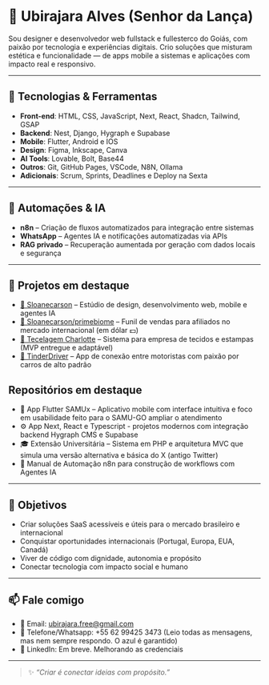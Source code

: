 # 👋 Ubirajara Alves (Senhor da Lança)

Sou designer e desenvolvedor web fullstack e fullesterco do Goiás, com paixão por tecnologia e experiências digitais. Crio soluções que misturam estética e funcionalidade — de apps mobile a sistemas e aplicações com impacto real e responsivo.

---

## 🚀 Tecnologias & Ferramentas

- **Front-end**: HTML, CSS, JavaScript, Next, React, Shadcn, Tailwind, GSAP
- **Backend**: Nest, Django, Hygraph e Supabase
- **Mobile**: Flutter, Android e IOS
- **Design**: Figma, Inkscape, Canva
- **AI Tools**: Lovable, Bolt, Base44
- **Outros**: Git, GitHub Pages, VSCode, N8N, Ollama
- **Adicionais**: Scrum, Sprints, Deadlines e Deploy na Sexta

---

## 🤖 Automações & IA

- **n8n** – Criação de fluxos automatizados para integração entre sistemas
- **WhatsApp** – Agentes IA e notificações automatizadas via APIs
- **RAG privado** – Recuperação aumentada por geração com dados locais e segurança

---

## 💼 Projetos em destaque

- [🌿 Sloanecarson](https://sloanecarson.com) – Estúdio de design, desenvolvimento web, mobile e agentes IA
- [🌿 Sloanecarson/primebiome](https://sloanecarson.com/primebiome) – Funil de vendas para afiliados no mercado internacional (em dólar 💵)
- [🧵 Tecelagem Charlotte](https://tecelagem-charlotte.vercel.app) – Sistema para empresa de tecidos e estampas (MVP entregue e adaptável)
- [🚗 TinderDriver](https://tinderdriver-wendel.vercel.app) – App de conexão entre motoristas com paixão por carros de alto padrão

## Repositórios em destaque

- 📱 App Flutter SAMUx – Aplicativo mobile com interface intuitiva e foco em usabilidade feito para o SAMU-GO ampliar o atendimento 
- ⚙️ App Next, React e Typescript - projetos modernos com integração backend Hygraph CMS e Supabase
- 🎓 Extensão Universitária – Sistema em PHP e arquitetura MVC que simula uma versão alternativa e básica do X (antigo Twitter)
- 🧠 Manual de Automação n8n para construção de workflows com Agentes IA

---

## 🎯 Objetivos

- Criar soluções SaaS acessíveis e úteis para o mercado brasileiro e internacional
- Conquistar oportunidades internacionais (Portugal, Europa, EUA, Canadá)
- Viver de código com dignidade, autonomia e propósito
- Conectar tecnologia com impacto social e humano

---

## 📫 Fale comigo

- 📧 Email: ubirajara.free@gmail.com
- 📱 Telefone/Whatsapp: +55 62 99425 3473 (Leio todas as mensagens, mas nem sempre respondo. O azul é garantido) 
- 🔗 LinkedIn: Em breve. Melhorando as credenciais

---

> ✨ *“Criar é conectar ideias com propósito.”* 
